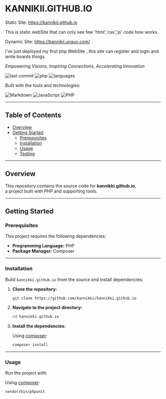 # KANNIKII.GITHUB.IO

Static Site:
https://kannikii.github.io

This is static webSite that can only see few 'html','css','js' code how works.

Dynamic Site:
https://kannikii.unaux.com/

I've just deployed my first php WebSite , 
this site can register and login and write boards things.

*Empowering Visions, Inspiring Connections, Accelerating Innovation*

![last commit](https://img.shields.io/badge/last%20commit-august-informational)
![php](https://img.shields.io/badge/php-52.0%25-blue)
![languages](https://img.shields.io/badge/languages-4-blue)

Built with the tools and technologies:

![Markdown](https://img.shields.io/badge/-Markdown-black?logo=markdown&logoColor=white)
![JavaScript](https://img.shields.io/badge/-JavaScript-yellow?logo=javascript&logoColor=white)
![PHP](https://img.shields.io/badge/-PHP-777bb4?logo=php&logoColor=white)

---

## Table of Contents

- [Overview](#overview)
- [Getting Started](#getting-started)
  - [Prerequisites](#prerequisites)
  - [Installation](#installation)
  - [Usage](#usage)
  - [Testing](#testing)

---

## Overview

This repository contains the source code for **kannikki.github.io**,  
a project built with PHP and supporting tools.

---

## Getting Started

### Prerequisites

This project requires the following dependencies:

- **Programming Language:** PHP  
- **Package Manager:** Composer

---

### Installation

Build `kannikki.github.io` from the source and install dependencies:

1. **Clone the repository:**

    ```bash
    git clone https://github.com/kannikki/kannikki.github.io
    ```

2. **Navigate to the project directory:**

    ```bash
    cd kannikki.github.io
    ```

3. **Install the dependencies:**

    Using [composer](https://getcomposer.org/):

    ```bash
    composer install
    ```

---

### Usage

Run the project with:

Using [composer](https://getcomposer.org/):

  ```bash
  vendor/bin/phpunit
  ```
